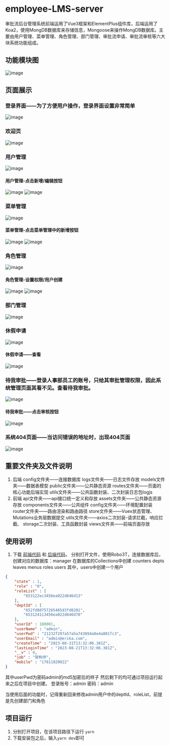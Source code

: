 # employee-LMS-server

审批流后台管理系统前端运用了Vue3框架和ElementPlus组件库，后端运用了Koa2，使用MongDB数据库来存储信息，Mongoose来操作MongDB数据库。主要由用户管理、菜单管理、角色管理、部门管理、审批流申请、审批流审核等六大块系统功能组成。

## 功能模块图

![image](https://github.com/Erika-Huang/employee-LMS-client/assets/87916335/488580a5-acb6-4bdd-b152-8d739c20be70)

## 页面展示
### 登录界面——为了方便用户操作，登录界面设置非常简单
![image](https://github.com/Erika-Huang/employee-LMS-client/assets/87916335/f9ef78ef-1588-42f9-9d7a-6f0246fbb0ec)
### 欢迎页
![image](https://github.com/Erika-Huang/employee-LMS-client/assets/87916335/7e9f238f-487a-4284-8256-03524fff41e2)
### 用户管理
![image](https://github.com/Erika-Huang/employee-LMS-client/assets/87916335/abc3358b-66ec-4277-81cb-01092f4c830d)
#### 用户管理-点击新增/编辑按钮
![image](https://github.com/Erika-Huang/employee-LMS-client/assets/87916335/8a1dfb20-b039-4360-b998-f64136056e63)
![image](https://github.com/Erika-Huang/employee-LMS-client/assets/87916335/29d0aa46-96f8-434d-8a46-0ff4401c36e1)
### 菜单管理
![image](https://github.com/Erika-Huang/employee-LMS-client/assets/87916335/93e3d4b6-88b7-4a96-9eea-fe3f2e01a4d4)
#### 菜单管理-点击菜单管理中的新增按钮
![image](https://github.com/Erika-Huang/employee-LMS-client/assets/87916335/56e77572-f668-4cf5-9dea-d00a9c6b1f6e)
![image](https://github.com/Erika-Huang/employee-LMS-client/assets/87916335/33c86a1e-ecec-4744-a031-802115a765fb)
### 角色管理
![image](https://github.com/Erika-Huang/employee-LMS-client/assets/87916335/055e5dc5-e5f2-4c1d-93ee-9de9bb028ae1)
#### 角色管理-设置权限/用户创建
![image](https://github.com/Erika-Huang/employee-LMS-client/assets/87916335/7620bf38-dab9-4a16-9e37-63d77be6961d)
![image](https://github.com/Erika-Huang/employee-LMS-client/assets/87916335/2cfdfe5d-bf45-439c-9a47-dec4dcdc8ffe)
### 部门管理
![image](https://github.com/Erika-Huang/employee-LMS-client/assets/87916335/d7af3bad-f556-4735-b795-ec492fd7b91e)
### 休假申请
![image](https://github.com/Erika-Huang/employee-LMS-client/assets/87916335/7bede77a-d746-459c-8e87-414625df3bba)
#### 休假申请——查看
![image](https://github.com/Erika-Huang/employee-LMS-client/assets/87916335/9b780af1-07a5-48df-a79b-3cd64c399b77)
### 待我审批——登录人事部员工的账号，只给其审批管理权限，因此系统管理页面其看不见。查看待我审批。
![image](https://github.com/Erika-Huang/employee-LMS-client/assets/87916335/b6e40edd-b547-4695-912e-dd69170d776b)

#### 待我审批——点击审核按钮
![image](https://github.com/Erika-Huang/employee-LMS-client/assets/87916335/d2ba8d2f-0243-4a6a-9026-01cc5f67c805)

### 系统404页面——当访问错误的地址时，出现404页面
![image](https://github.com/Erika-Huang/employee-LMS-client/assets/87916335/4052bde1-8d43-4b81-a08a-d2efb48e5323)

## 重要文件夹及文件说明
1. 后端
config文件夹——连接数据库
logs文件夹——日志文件存放
models文件夹——数据表模型
public文件夹——公共静态资源
routes文件夹——页面的核心功能后端实现
utils文件夹——公共函数封装、二次封装日志包logjs
2. 前端
api文件夹——api接口统一定义和存放
assets文件夹——公共静态资源存放
components文件夹——公共组件
config文件夹——环境配置封装
router文件夹——路由渲染和路由路径
store文件夹——Vuex状态管理、Mutations业务层数据提交
utils文件夹——axios二次封装-请求拦截，响应拦截、
             storage二次封装、工具函数封装
views文件夹——前端页面存放
## 使用说明

1. 下载 [前端代码](https://github.com/Erika-Huang/employee-LMS-client) 和 [后端代码](https://github.com/Erika-Huang/employee-LMS-server)， 分别打开文件，使用Robo3T，连接数据库后，创建对应的数据库：manager
在数据库的Collections中创建
counters
depts
leaves
menus
roles
users
其中，users中创建一个用户
```json
{
    "state" : 1,
    "role" : "0",
    "roleList" : [ 
        "653122ec3456ea022d646d13"
    ],
    "deptId" : [ 
        "652fd80757265465d3fd8201", 
        "653124113456ea022d646d70"
    ],
    "userId" : 100001,
    "userName" : "admin",
    "userPwd" : "21232f297a57a5a743894a0e4a801fc3",
    "userEmail" : "admin@erika.com",
    "createTime" : "2023-08-31T13:32:06.381Z",
    "lastLoginTime" : "2023-08-21T13:32:06.381Z",
    "__v" : 0,
    "job" : "架构师",
    "mobile" : "17611020022"
}
```
其中userPwd为密码admin的md5加密后的样子
然后剩下的均可通过项目运行起来之后在项目中创建。
登录账号：admin
密码：admin

当使用后面的功能时，记得重新回来修改admin用户中的deptId、roleList，前提是先创建部门和角色

## 项目运行
1. 分别打开项目，在该项目路径下运行 `yarn `
2. 下载安装包之后，输入` yarn dev `即可

